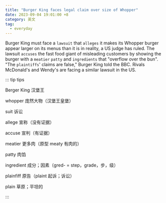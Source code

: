 ```yaml
---
title: "Burger King faces legal claim over size of Whopper"
date: 2023-09-04 19:01:00 +8
category: 英文
tag:
  - everyday
---
```


Burger King must face a `lawsuit` that `alleges` it makes its Whopper burger appear larger on its menus than it is in reality, a US judge has ruled. The lawsuit `accuses` the fast food giant of misleading customers by showing the burger with a `meatier` `patty` and `ingredients` that "overflow over the bun". "The `plaintiffs`' claims are false," Burger King told the BBC. Rivals McDonald's and Wendy's are facing a similar lawsuit in the US.

::: tip tips

Berger King 汉堡王

whopper 庞然大物（汉堡王皇堡）

suit 诉讼

allege 宣称（没有证据）

accuse 宣判（有证据）

meatier 更多肉（原型 meaty 有肉的）

patty 肉馅

ingredient 成分；因素（gred- = step，grade，步，级）

plainfiff 原告（plaint 起诉；诉讼）

plain 草原；平坦的

:::
